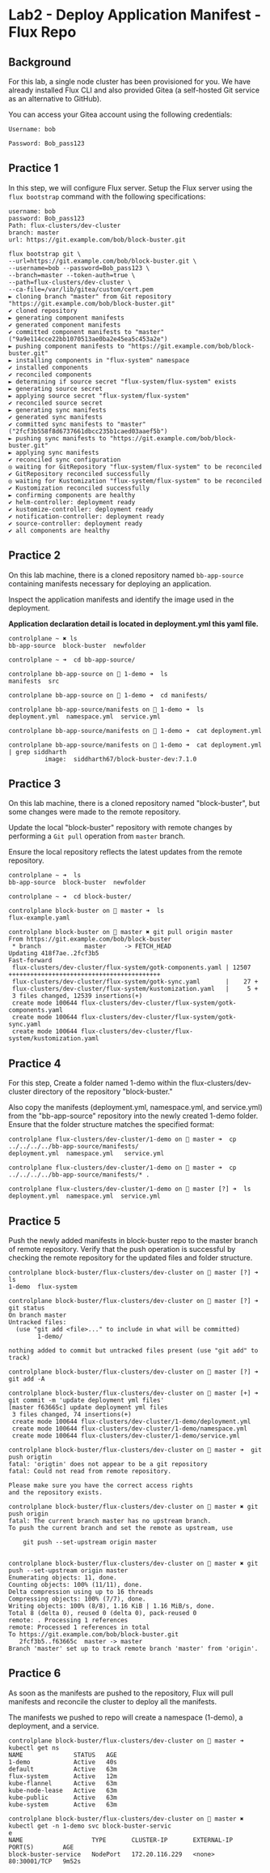# Lab2 - Deploy Application Manifest - Flux Repo 

## Background 

For this lab, a single node cluster has been provisioned for you. We have already installed Flux CLI and also provided Gitea (a self-hosted Git service as an alternative to GitHub).

You can access your Gitea account using the following credentials:

```
Username: bob

Password: Bob_pass123
```


## Practice 1

In this step, we will configure Flux server. Setup the Flux server using the `flux bootstrap` command with the following specifications: 

```
username: bob
password: Bob_pass123
Path: flux-clusters/dev-cluster
branch: master
url: https://git.example.com/bob/block-buster.git
```

```shell 
flux bootstrap git \
--url=https://git.example.com/bob/block-buster.git \
--username=bob --password=Bob_pass123 \
--branch=master --token-auth=true \
--path=flux-clusters/dev-cluster \
--ca-file=/var/lib/gitea/custom/cert.pem
► cloning branch "master" from Git repository "https://git.example.com/bob/block-buster.git"
✔ cloned repository
► generating component manifests
✔ generated component manifests
✔ committed component manifests to "master" ("9a9e114cce22bb1070513ae0ba2e45ea5c453a2e")
► pushing component manifests to "https://git.example.com/bob/block-buster.git"
► installing components in "flux-system" namespace
✔ installed components
✔ reconciled components
► determining if source secret "flux-system/flux-system" exists
► generating source secret
► applying source secret "flux-system/flux-system"
✔ reconciled source secret
► generating sync manifests
✔ generated sync manifests
✔ committed sync manifests to "master" ("2fcf3b558f8d6737661dbcc235b1caed03aaef5b")
► pushing sync manifests to "https://git.example.com/bob/block-buster.git"
► applying sync manifests
✔ reconciled sync configuration
◎ waiting for GitRepository "flux-system/flux-system" to be reconciled
✔ GitRepository reconciled successfully
◎ waiting for Kustomization "flux-system/flux-system" to be reconciled
✔ Kustomization reconciled successfully
► confirming components are healthy
✔ helm-controller: deployment ready
✔ kustomize-controller: deployment ready
✔ notification-controller: deployment ready
✔ source-controller: deployment ready
✔ all components are healthy
```

## Practice 2
On this lab machine, there is a cloned repository named `bb-app-source` containing manifests necessary for deploying an application. 

Inspect the application manifests and identify the image used in the deployment. 

__Application declaration detail is located in deployment.yml this yaml file.__

```shell 
controlplane ~ ✖ ls
bb-app-source  block-buster  newfolder

controlplane ~ ➜  cd bb-app-source/

controlplane bb-app-source on  1-demo ➜  ls
manifests  src

controlplane bb-app-source on  1-demo ➜  cd manifests/

controlplane bb-app-source/manifests on  1-demo ➜  ls
deployment.yml  namespace.yml  service.yml

controlplane bb-app-source/manifests on  1-demo ➜  cat deployment.yml 

controlplane bb-app-source/manifests on  1-demo ➜  cat deployment.yml | grep siddharth
          image:  siddharth67/block-buster-dev:7.1.0
```


## Practice 3

On this lab machine, there is a cloned repository named "block-buster", but some changes were made to the remote repository. 

Update the local "block-buster" repository with remote changes by performing a `Git pull` operation from `master` branch. 

Ensure the local repository reflects the latest updates from the remote repository. 

```shell 
controlplane ~ ➜  ls
bb-app-source  block-buster  newfolder

controlplane ~ ➜  cd block-buster/

controlplane block-buster on  master ➜  ls
flux-example.yaml

controlplane block-buster on  master ✖ git pull origin master 
From https://git.example.com/bob/block-buster
 * branch            master     -> FETCH_HEAD
Updating 418f7ae..2fcf3b5
Fast-forward
 flux-clusters/dev-cluster/flux-system/gotk-components.yaml | 12507 ++++++++++++++++++++++++++++++++++++++++++
 flux-clusters/dev-cluster/flux-system/gotk-sync.yaml       |    27 +
 flux-clusters/dev-cluster/flux-system/kustomization.yaml   |     5 +
 3 files changed, 12539 insertions(+)
 create mode 100644 flux-clusters/dev-cluster/flux-system/gotk-components.yaml
 create mode 100644 flux-clusters/dev-cluster/flux-system/gotk-sync.yaml
 create mode 100644 flux-clusters/dev-cluster/flux-system/kustomization.yaml
```

## Practice 4
For this step, Create a folder named 1-demo within the flux-clusters/dev-cluster directory of the repository "block-buster."


Also copy the manifests (deployment.yml, namespace.yml, and service.yml) from the "bb-app-source" repository into the newly created 1-demo folder. Ensure that the folder structure matches the specified format:

```shell 
controlplane flux-clusters/dev-cluster/1-demo on  master ➜  cp ../../../../bb-app-source/manifests/
deployment.yml  namespace.yml   service.yml     

controlplane flux-clusters/dev-cluster/1-demo on  master ➜  cp ../../../../bb-app-source/manifests/* . 

controlplane flux-clusters/dev-cluster/1-demo on  master [?] ➜  ls
deployment.yml  namespace.yml  service.yml
```


## Practice 5

Push the newly added manifests in block-buster repo to the master branch of remote repository. Verify that the push operation is successful by checking the remote repository for the updated files and folder structure.

```shell 
controlplane block-buster/flux-clusters/dev-cluster on  master [?] ➜  ls
1-demo  flux-system

controlplane block-buster/flux-clusters/dev-cluster on  master [?] ➜  git status
On branch master
Untracked files:
  (use "git add <file>..." to include in what will be committed)
        1-demo/

nothing added to commit but untracked files present (use "git add" to track)

controlplane block-buster/flux-clusters/dev-cluster on  master [?] ➜  git add -A

controlplane block-buster/flux-clusters/dev-cluster on  master [+] ➜  git commit -m 'update deployment yml files'
[master f63665c] update deployment yml files
 3 files changed, 74 insertions(+)
 create mode 100644 flux-clusters/dev-cluster/1-demo/deployment.yml
 create mode 100644 flux-clusters/dev-cluster/1-demo/namespace.yml
 create mode 100644 flux-clusters/dev-cluster/1-demo/service.yml

controlplane block-buster/flux-clusters/dev-cluster on  master ➜  git push origtin 
fatal: 'origtin' does not appear to be a git repository
fatal: Could not read from remote repository.

Please make sure you have the correct access rights
and the repository exists.

controlplane block-buster/flux-clusters/dev-cluster on  master ✖ git push origin 
fatal: The current branch master has no upstream branch.
To push the current branch and set the remote as upstream, use

    git push --set-upstream origin master


controlplane block-buster/flux-clusters/dev-cluster on  master ✖ git push --set-upstream origin master
Enumerating objects: 11, done.
Counting objects: 100% (11/11), done.
Delta compression using up to 16 threads
Compressing objects: 100% (7/7), done.
Writing objects: 100% (8/8), 1.16 KiB | 1.16 MiB/s, done.
Total 8 (delta 0), reused 0 (delta 0), pack-reused 0
remote: . Processing 1 references
remote: Processed 1 references in total
To https://git.example.com/bob/block-buster.git
   2fcf3b5..f63665c  master -> master
Branch 'master' set up to track remote branch 'master' from 'origin'.
```

## Practice 6

As soon as the manifests are pushed to the repository, Flux will pull manifests and reconcile the cluster to deploy all the manifests.


The manifests we pushed to repo will create a namespace (1-demo), a deployment, and a service.

```shell 
controlplane block-buster/flux-clusters/dev-cluster on  master ➜  kubectl get ns 
NAME              STATUS   AGE
1-demo            Active   40s
default           Active   63m
flux-system       Active   12m
kube-flannel      Active   63m
kube-node-lease   Active   63m
kube-public       Active   63m
kube-system       Active   63m

controlplane block-buster/flux-clusters/dev-cluster on  master ✖ kubectl get -n 1-demo svc block-buster-servic
e 
NAME                   TYPE       CLUSTER-IP       EXTERNAL-IP   PORT(S)        AGE
block-buster-service   NodePort   172.20.116.229   <none>        80:30001/TCP   9m52s
```

